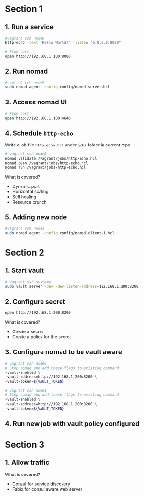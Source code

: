 # Section 1

## 1. Run a service

```bash
#vagrant ssh node0
http-echo -text "Hello World!" -listen "0.0.0.0:8080"

# From host
open http://192.168.1.100:8080
```

## 2. Run nomad

```bash
#vagrant ssh node0
sudo nomad agent -config config/nomad-server.hcl
```

## 3. Access nomad UI

```bash
# From host
open http://192.168.1.100:4646
```

## 4. Schedule `http-echo`

Write a job file `http-echo.hcl` under `jobs` folder in current repo

```bash
# vagrant ssh node0
nomad validate /vagrant/jobs/http-echo.hcl
nomad plan /vagrant/jobs/http-echo.hcl
nomad run /vagrant/jobs/http-echo.hcl
```

What is covered?
- Dynamic port
- Horizontal scaling
- Self healing
- Resource crunch

## 5. Adding new node

```bash
#vagrant ssh node1
sudo nomad agent -config config/nomad-client-1.hcl
```

# Section 2

## 1. Start vault

```bash
# vagrant ssh systems
sudo vault server -dev -dev-listen-address=192.168.1.200:8200
```

## 2. Configure secret

```bash
open http://192.168.1.200:8200
```

What is covered?
- Create a secret
- Create a policy for the secret

## 3. Configure nomad to be vault aware


```bash
# vagrant ssh node0
# Stop nomad and add these flags to existing command
-vault-enabled \
-vault-address=http://192.168.1.200:8200 \
-vault-token=${VAULT_TOKEN}

# vagrant ssh node1
# Stop nomad and add these flags to existing command
-vault-enabled \
-vault-address=http://192.168.1.200:8200 \
-vault-token=${VAULT_TOKEN}
```

## 4. Run new job with vault policy configured

# Section 3

## 1. Allow traffic

What is covered?
- Consul for service discovery
- Fabio for consul aware web server